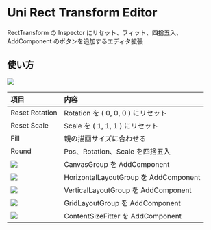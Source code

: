 # Uni Rect Transform Editor

RectTransform の Inspector にリセット、フィット、四捨五入、AddComponent のボタンを追加するエディタ拡張

## 使い方

![](https://cdn-ak.f.st-hatena.com/images/fotolife/b/baba_s/20190929/20190929130215.png)

|項目|内容|
|:--|:--|
|Reset Rotation|Rotation を ( 0, 0, 0 ) にリセット|
|Reset Scale|Scale を ( 1, 1, 1 ) にリセット|
|Fill|親の描画サイズに合わせる|
|Round|Pos、Rotation、Scale を四捨五入|
|![](https://cdn-ak.f.st-hatena.com/images/fotolife/b/baba_s/20190929/20190929130357.png)|CanvasGroup を AddComponent|
|![](https://cdn-ak.f.st-hatena.com/images/fotolife/b/baba_s/20190929/20190929130349.png)|HorizontalLayoutGroup を AddComponent|
|![](https://cdn-ak.f.st-hatena.com/images/fotolife/b/baba_s/20190929/20190929130355.png)|VerticalLayoutGroup を AddComponent|
|![](https://cdn-ak.f.st-hatena.com/images/fotolife/b/baba_s/20190929/20190929130352.png)|GridLayoutGroup を AddComponent|
|![](https://cdn-ak.f.st-hatena.com/images/fotolife/b/baba_s/20190929/20190929130347.png)|ContentSizeFitter を AddComponent|